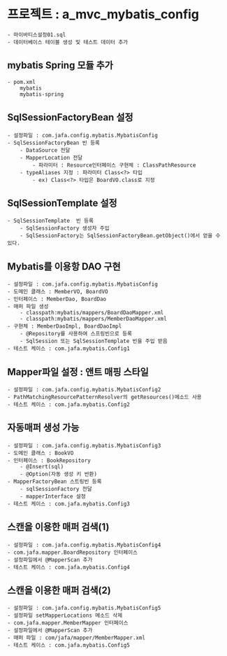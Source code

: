 # 프로젝트 : a_mvc_mybatis_config
	- 마이바티스설정01.sql
	- 데이터베이스 테이블 생성 및 테스트 데이터 추가

## mybatis Spring 모듈 추가
	- pom.xml
		mybatis
		mybatis-spring
		
## SqlSessionFactoryBean 설정
	- 설정파일 : com.jafa.config.mybatis.MybatisConfig
	- SqlSessionFactoryBean 빈 등록
		- DataSource 전달
		- MapperLocation 전달
			- 파라미터 : Resource인터페이스 구현체 : ClassPathResource
		- typeAliases 지정 : 파라미터 Class<?> 타입
			- ex) Class<?> 타입은 BoardVO.class로 지정
		
	
## SqlSessionTemplate 설정
	- SqlSessionTemplate  빈 등록
		- SqlSessionFactory 생성자 주입
		- SqlSessionFactory는 SqlSessionFactoryBean.getObject()에서 얻을 수 있다.
		
## Mybatis를 이용항 DAO 구현
	- 설정파일 : com.jafa.config.mybatis.MybatisConfig
	- 도메인 클래스 : MemberVO, BoardVO
	- 인터페이스 : MemberDao, BoardDao
	- 매퍼 파일 생성 
		- classpath:mybatis/mappers/BoardDaoMapper.xml
		- classpath:mybatis/mappers/MemberDaoMapper.xml
	- 구현체 : MemberDaoImpl, BoardDaoImpl
		- @Repository를 사용하여 스프링빈으로 등록
		- SqlSession 또는 SqlSessionTemplate 빈을 주입 받음 
	- 테스트 케이스 : com.jafa.mybatis.Config1
## Mapper파일 설정 : 앤트 매핑 스타일
	- 설정파일 : com.jafa.config.mybatis.MybatisConfig2
	- PathMatchingResourcePatternResolver의 getResources()메소드 사용
	- 테스트 케이스 : com.jafa.mybatis.Config2
		
## 자동매퍼 생성 가능
	- 설정파일 : com.jafa.config.mybatis.MybatisConfig3
	- 도메인 클래스 : BookVO
	- 인터페이스 : BookRepository
		- @Insert(sql)
		- @Option(자동 생성 키 반환)
	- MapperFactoryBean 스트링빈 등록
		- sqlSessionFactory 전달
		- mapperInterface 설정
	- 테스트 케이스 : com.jafa.mybatis.Config3
	
## 스캔을 이용한 매퍼 검색(1)
	- 설정파일 : com.jafa.config.mybatis.MybatisConfig4
	- com.jafa.mapper.BoardRepository 인터페이스
	- 설정파일에서 @MapperScan 추가
	- 테스트 케이스 : com.jafa.mybatis.Config4
	
## 스캔을 이용한 매퍼 검색(2)
	- 설정파일 : com.jafa.config.mybatis.MybatisConfig5
	- 설정파일 setMapperLocations 메소드 삭제
	- com.jafa.mapper.MemberMapper 인터페이스
	- 설정파일에서 @MapperScan 추가
	- 매퍼 파일 : com/jafa/mapper/MemberMapper.xml
	- 테스트 케이스 : com.jafa.mybatis.Config5